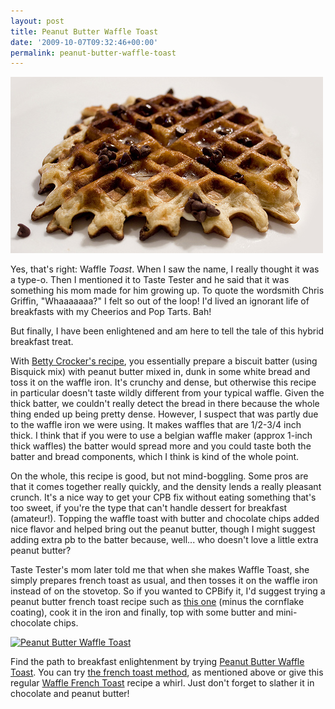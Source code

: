 ```yaml
---
layout: post
title: Peanut Butter Waffle Toast
date: '2009-10-07T09:32:46+00:00'
permalink: peanut-butter-waffle-toast
---
```

<a href="http://www.flickr.com/photos/kstar810/3956374955/"><img src='images/uploads/2009/10/pb_waffle_toast.jpg' alt='Peanut Butter Waffle Toast' /></a>

Yes, that's right: Waffle <em>Toast</em>. When I saw the name, I really thought it was a type-o. Then I mentioned it to Taste Tester and he said that it was something his mom made for him growing up. To quote the wordsmith Chris Griffin, "Whaaaaaaa?" I felt so out of the loop! I'd lived an ignorant life of breakfasts with my Cheerios and Pop Tarts. Bah!

But finally, I have been enlightened and am here to tell the tale of this hybrid breakfast treat.

With <a href="http://www.bettycrocker.com/recipes.aspx/peanut-butter-waffle-toast">Betty Crocker's recipe</a>, you essentially prepare a biscuit batter (using Bisquick mix) with peanut butter mixed in, dunk in some white bread and toss it on the waffle iron. It's crunchy and dense, but otherwise this recipe in particular doesn't taste wildly different from your typical waffle. Given the thick batter, we couldn't really detect the bread in there because the whole thing ended up being pretty dense. However, I suspect that was partly due to the waffle iron we were using. It makes waffles that are 1/2-3/4 inch thick. I think that if you were to use a belgian waffle maker (approx 1-inch thick waffles) the batter would spread more and you could taste both the batter and bread components, which I think is kind of the whole point.

On the whole, this recipe is good, but not mind-boggling. Some pros are that it comes together really quickly, and the density lends a really pleasant crunch. It's a nice way to get your CPB fix without eating something that's too sweet, if you're the type that can't handle dessert for breakfast (amateur!). Topping the waffle toast with butter and chocolate chips added nice flavor and helped bring out the peanut butter, though I might suggest adding extra pb to the batter because, well... who doesn't love a little extra peanut butter?

Taste Tester's mom later told me that when she makes Waffle Toast, she simply prepares french toast as usual, and then tosses it on the waffle iron instead of on the stovetop. So if you wanted to CPBify it, I'd suggest trying a peanut butter french toast recipe such as <a href="http://kidscooking.about.com/od/breakfastrecipes/r/french-toast.htm">this one</a> (minus the cornflake coating), cook it in the iron and finally, top with some butter and mini-chocolate chips. 

<a href="http://www.flickr.com/photos/kstar810/3957153418/in/photostream/"><img src="http://farm3.static.flickr.com/2620/3957153418_5f3f64471a.jpg" alt="Peanut Butter Waffle Toast" /></a>

Find the path to breakfast enlightenment by trying <a href="http://www.bettycrocker.com/recipes.aspx/peanut-butter-waffle-toast">Peanut Butter Waffle Toast</a>. You can try <a href="http://kidscooking.about.com/od/breakfastrecipes/r/french-toast.htm">the french toast method</a>, as mentioned above or give this regular <a href="http://5forks.com/2009/01/waffleironfrenchtoast/">Waffle French Toast</a> recipe a whirl. Just don't forget to slather it in chocolate and peanut butter!
